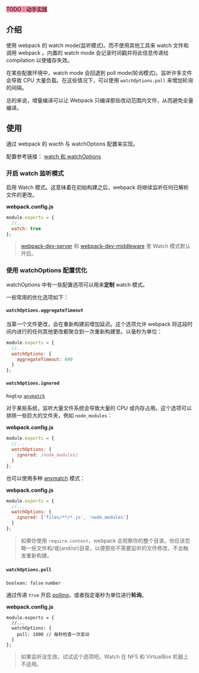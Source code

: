 
<mark style="background: #FF5582A6;">TODO：动手实践</mark>

## 介绍

使用 webpack 的 watch mode(监听模式)。而不使用其他工具来 watch 文件和调用 webpack 。内置的 watch mode 会记录时间戳并将此信息传递给 compilation 以使缓存失效。

在某些配置环境中，watch mode 会回退到 poll mode(轮询模式)。监听许多文件会导致 CPU 大量负载。在这些情况下，可以使用 `watchOptions.poll` 来增加轮询的间隔。

总的来说，增量编译可以让 Webpack 只编译那些改动范围内文件，从而避免全量编译。

## 使用

通过 webpack 的 wacth 与 watchOptions 配置来实现。

配置参考链接：  [watch 和 watchOptions](https://v4.webpack.docschina.org/configuration/watch/)

### 开启 watch 监听模式

启用 Watch 模式。这意味着在初始构建之后，webpack 将继续监听任何已解析文件的更改。

**webpack.config.js**

```js
module.exports = {
  //...
  watch: true
};
```

> [webpack-dev-server](https://github.com/webpack/webpack-dev-server) 和 [webpack-dev-middleware](https://github.com/webpack/webpack-dev-middleware) 里 Watch 模式默认开启。

### 使用 watchOptions 配置优化

watchOptions 中有一些配置选项可以用来**定制** watch 模式。

一些常用的优化选项如下：

####  `watchOptions.aggregateTimeout`

当第一个文件更改，会在重新构建前增加延迟。这个选项允许 webpack 将这段时间内进行的任何其他更改都聚合到一次重新构建里。以毫秒为单位：

```js
module.exports = {
  //...
  watchOptions: {
    aggregateTimeout: 600
  }
};
```

#### `watchOptions.ignored`

`RegExp` [`anymatch`](https://github.com/micromatch/anymatch)

对于某些系统，监听大量文件系统会导致大量的 CPU 或内存占用。这个选项可以排除一些巨大的文件夹，例如 `node_modules`：

**webpack.config.js**

```js
module.exports = {
  //...
  watchOptions: {
    ignored: /node_modules/
  }
};
```

也可以使用多种 [anymatch](https://github.com/micromatch/anymatch) 模式：

**webpack.config.js**

```js
module.exports = {
  //...
  watchOptions: {
    ignored: ['files/**/*.js', 'node_modules']
  }
};
```

> 如果你使用 `require.context`，webpack 会观察你的整个目录。你应该忽略一些文件和/或(and/or)目录，以便那些不需要监听的文件修改，不会触发重新构建。

#### `watchOptions.poll` [](https://v4.webpack.docschina.org/configuration/watch/#watchoptions-poll)

`boolean: false` `number`

通过传递 `true` 开启 [polling](https://whatis.techtarget.com/definition/polling)，或者指定毫秒为单位进行**轮询**。

**webpack.config.js**

```
module.exports = {
  //...
  watchOptions: {
    poll: 1000 // 每秒检查一次变动
  }
};
```

> 如果监听没生效，试试这个选项吧。Watch 在 NFS 和 VirtualBox 机器上不适用。